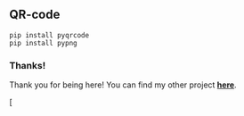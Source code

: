 ## QR-code

```
pip install pyqrcode
pip install pypng
```

### Thanks!

Thank you for being here! You can find my other project **[here](https://github.com/iamsonukushwaha?tab=repositories)**.

[
